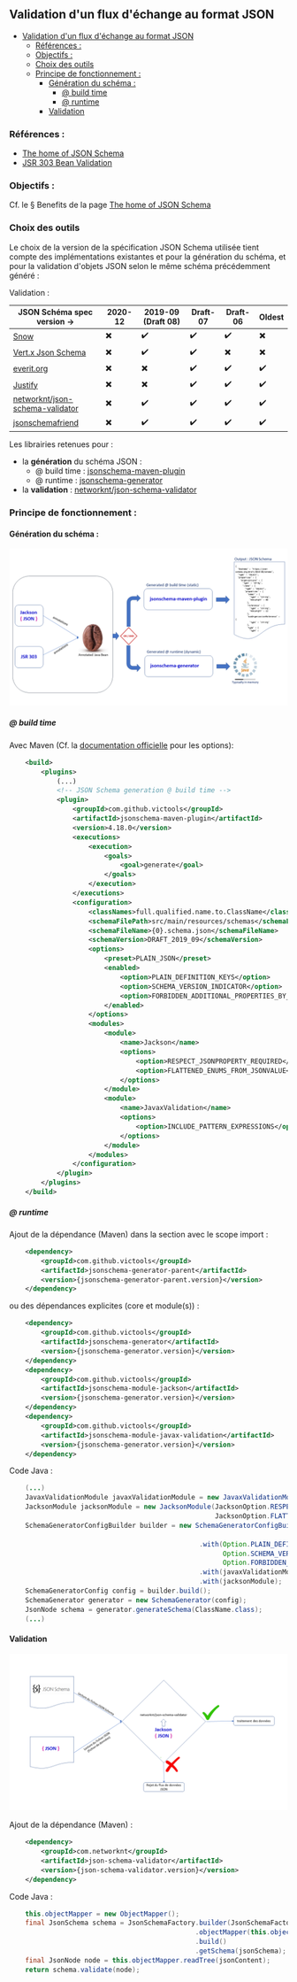 ## Validation d'un flux d'échange au format JSON

- [Validation d'un flux d'échange au format JSON](#validation-dun-flux-déchange-au-format-json)
  - [Références :](#références-)
  - [Objectifs :](#objectifs-)
  - [Choix des outils](#choix-des-outils)
  - [Principe de fonctionnement :](#principe-de-fonctionnement-)
    - [Génération du schéma :](#génération-du-schéma-)
      - [@ build time](#-build-time)
      - [@ runtime](#-runtime)
    - [Validation](#validation)

### Références : 
- [The home of JSON Schema](https://json-schema.org/)
- [JSR 303 Bean Validation](https://docs.monext.fr/download/attachments/808123498/bean_validation-1_0-final-spec.pdf?version=1&modificationDate=1625822343000&api=v2)

### Objectifs :
Cf. le § Benefits de la page [The home of JSON Schema](https://json-schema.org/)

### Choix des outils

Le choix de la version de la spécification JSON Schema utilisée tient compte des implémentations existantes et pour la génération du schéma, et pour la validation d'objets JSON selon le même schéma précédemment généré :

Validation :

| JSON Schéma spec version -> | 2020-12 | 2019-09 (Draft 08) | Draft-07 | Draft-06 | Oldest |
|-----|-----|-----|-----|-----|-----|
| [Snow](https://github.com/ssilverman/snowy-json) | :heavy_multiplication_x: | :heavy_check_mark: | :heavy_check_mark: | :heavy_check_mark: | :heavy_multiplication_x: |
| [Vert.x Json Schema](https://github.com/eclipse-vertx/vertx-json-schema) | :heavy_multiplication_x: | :heavy_check_mark: | :heavy_check_mark: | :heavy_multiplication_x: | :heavy_multiplication_x: |
| [everit.org](https://github.com/everit-org/json-schema) | :heavy_multiplication_x: | :heavy_multiplication_x: | :heavy_check_mark: | :heavy_check_mark: | :heavy_check_mark: |
| [Justify](https://github.com/leadpony/justify) | :heavy_multiplication_x: | :heavy_multiplication_x: | :heavy_check_mark: | :heavy_check_mark: | :heavy_check_mark: |
| [networknt/json-schema-validator](https://github.com/networknt/json-schema-validator) | :heavy_multiplication_x: | :heavy_check_mark: | :heavy_check_mark: | :heavy_check_mark: | :heavy_check_mark: |
| [jsonschemafriend](https://github.com/jimblackler/jsonschemafriend) | :heavy_multiplication_x: | :heavy_check_mark: | :heavy_check_mark: | :heavy_check_mark: | :heavy_check_mark: |

Les librairies retenues pour :
- la **génération** du schéma JSON : 
  - @ build time : [jsonschema-maven-plugin](https://github.com/victools/jsonschema-generator/tree/master/jsonschema-maven-plugin)
  - @ runtime : [jsonschema-generator](https://github.com/victools/jsonschema-generator/tree/master/jsonschema-generator)
- la **validation** : [networknt/json-schema-validator](https://github.com/networknt/json-schema-validator)


### Principe de fonctionnement :

#### Génération du schéma :

![JSON Schema generation principle](./../resources/images/jsonschema-generation-principle.png)

##### @ build time

Avec Maven (Cf. la [documentation officielle](https://victools.github.io/jsonschema-generator/#introduction) pour les options): 

```xml
    <build>
        <plugins>
            (...)
            <!-- JSON Schema generation @ build time -->
            <plugin>
                <groupId>com.github.victools</groupId>
                <artifactId>jsonschema-maven-plugin</artifactId>
                <version>4.18.0</version>
                <executions>
                    <execution>
                        <goals>
                            <goal>generate</goal>
                        </goals>
                    </execution>
                </executions>
                <configuration>
                    <classNames>full.qualified.name.to.ClassName</classNames>
                    <schemaFilePath>src/main/resources/schemas</schemaFilePath>
                    <schemaFileName>{0}.schema.json</schemaFileName>
                    <schemaVersion>DRAFT_2019_09</schemaVersion>
                    <options>
                        <preset>PLAIN_JSON</preset>
                        <enabled>
                            <option>PLAIN_DEFINITION_KEYS</option>
                            <option>SCHEMA_VERSION_INDICATOR</option>
                            <option>FORBIDDEN_ADDITIONAL_PROPERTIES_BY_DEFAULT</option>
                        </enabled>
                    </options>
                    <modules>
                        <module>
                            <name>Jackson</name>
                            <options>
                                <option>RESPECT_JSONPROPERTY_REQUIRED</option>
                                <option>FLATTENED_ENUMS_FROM_JSONVALUE</option>
                            </options>
                        </module>
                        <module>
                            <name>JavaxValidation</name>
                            <options>
                                <option>INCLUDE_PATTERN_EXPRESSIONS</option>
                            </options>
                        </module>
                    </modules>
                </configuration>
            </plugin>
        </plugins>
    </build>
```

##### @ runtime

Ajout de la dépendance (Maven) dans la section <DependencyManagement /> avec le scope import : 
```XML
    <dependency>
        <groupId>com.github.victools</groupId>
        <artifactId>jsonschema-generator-parent</artifactId>
        <version>{jsonschema-generator-parent.version}</version>
    </dependency>
```

ou des dépendances explicites (core et module(s)) :
```XML
    <dependency>
        <groupId>com.github.victools</groupId>
        <artifactId>jsonschema-generator</artifactId>
        <version>{jsonschema-generator.version}</version>
    </dependency>
    <dependency>
        <groupId>com.github.victools</groupId>
        <artifactId>jsonschema-module-jackson</artifactId>
        <version>{jsonschema-generator.version}</version>
    </dependency>
    <dependency>
        <groupId>com.github.victools</groupId>
        <artifactId>jsonschema-module-javax-validation</artifactId>
        <version>{jsonschema-generator.version}</version>
    </dependency>
```

Code Java : 
```java
    (...)
    JavaxValidationModule javaxValidationModule = new JavaxValidationModule   (JavaxValidationOption.INCLUDE_PATTERN_EXPRESSIONS);
    JacksonModule jacksonModule = new JacksonModule(JacksonOption.RESPECT_JSONPROPERTY_REQUIRED, 
                                                    JacksonOption.FLATTENED_ENUMS_FROM_JSONVALUE);
    SchemaGeneratorConfigBuilder builder = new SchemaGeneratorConfigBuilder(SchemaVersion.DRAFT_2019_09, 
                                                                            OptionPreset.PLAIN_JSON)
                                                .with(Option.PLAIN_DEFINITION_KEYS,
                                                      Option.SCHEMA_VERSION_INDICATOR, 
                                                      Option.FORBIDDEN_ADDITIONAL_PROPERTIES_BY_DEFAULT)
                                                .with(javaxValidationModule)
                                                .with(jacksonModule);
    SchemaGeneratorConfig config = builder.build();
    SchemaGenerator generator = new SchemaGenerator(config);
    JsonNode schema = generator.generateSchema(ClassName.class);
    (...)
```


#### Validation

![JSON Schema validation principle](./../resources/images/jsonschema-validation-principle.png)

Ajout de la dépendance (Maven) : 
```XML
    <dependency>
        <groupId>com.networknt</groupId>
        <artifactId>json-schema-validator</artifactId>
        <version>{json-schema-validator.version}</version>
    </dependency>
```

Code Java : 
```java
    this.objectMapper = new ObjectMapper();
    final JsonSchema schema = JsonSchemaFactory.builder(JsonSchemaFactory.getInstance(SpecVersion.VersionFlag.V201909))
                                               .objectMapper(this.objectMapper)
                                               .build()
                                               .getSchema(jsonSchema);
    final JsonNode node = this.objectMapper.readTree(jsonContent);
    return schema.validate(node);
```



